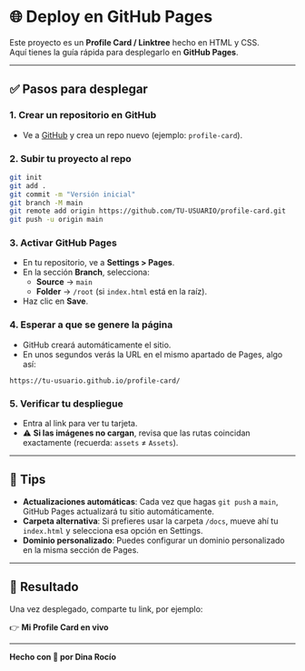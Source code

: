 # 🌐 Deploy en GitHub Pages

Este proyecto es un **Profile Card / Linktree** hecho en HTML y CSS.  
Aquí tienes la guía rápida para desplegarlo en **GitHub Pages**.

---

## ✅ Pasos para desplegar

### 1. **Crear un repositorio en GitHub**

- Ve a [GitHub](https://github.com) y crea un repo nuevo (ejemplo: `profile-card`).

### 2. **Subir tu proyecto al repo**

```bash
git init
git add .
git commit -m "Versión inicial"
git branch -M main
git remote add origin https://github.com/TU-USUARIO/profile-card.git
git push -u origin main
```

### 3. **Activar GitHub Pages**

- En tu repositorio, ve a **Settings > Pages**.
- En la sección **Branch**, selecciona:
  - **Source** → `main`
  - **Folder** → `/root` (si `index.html` está en la raíz).
- Haz clic en **Save**.

### 4. **Esperar a que se genere la página**

- GitHub creará automáticamente el sitio.
- En unos segundos verás la URL en el mismo apartado de Pages, algo así:

```
https://tu-usuario.github.io/profile-card/
```

### 5. **Verificar tu despliegue**

- Entra al link para ver tu tarjeta.
- ⚠️ **Si las imágenes no cargan**, revisa que las rutas coincidan exactamente (recuerda: `assets` ≠ `Assets`).

---

## 🔧 Tips

- **Actualizaciones automáticas**: Cada vez que hagas `git push` a `main`, GitHub Pages actualizará tu sitio automáticamente.
- **Carpeta alternativa**: Si prefieres usar la carpeta `/docs`, mueve ahí tu `index.html` y selecciona esa opción en Settings.
- **Dominio personalizado**: Puedes configurar un dominio personalizado en la misma sección de Pages.

---

## 🎉 Resultado

Una vez desplegado, comparte tu link, por ejemplo:

👉 **Mi Profile Card en vivo**

---

**Hecho con 💙 por Dina Rocío**
